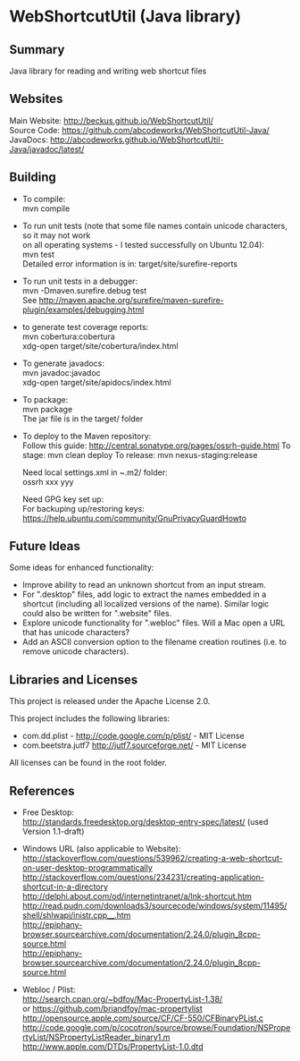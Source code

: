 WebShortcutUtil (Java library)
==============================

Summary
-------
Java library for reading and writing web shortcut files

Websites
--------
Main Website: http://beckus.github.io/WebShortcutUtil/<br/>
Source Code:  https://github.com/abcodeworks/WebShortcutUtil-Java/<br/>
JavaDocs:     http://abcodeworks.github.io/WebShortcutUtil-Java/javadoc/latest/

Building
--------
- To compile:<br/>
  mvn compile

- To run unit tests (note that some file names contain unicode characters, so it may not work<br/>
  on all operating systems - I tested successfully on Ubuntu 12.04):<br/>
  mvn test<br/>
  Detailed error information is in: target/site/surefire-reports
  
- To run unit tests in a debugger:<br/>
  mvn -Dmaven.surefire.debug test<br/>
  See http://maven.apache.org/surefire/maven-surefire-plugin/examples/debugging.html

- to generate test coverage reports:<br/>
  mvn cobertura:cobertura<br/>
  xdg-open target/site/cobertura/index.html
  
- To generate javadocs:<br/>
  mvn javadoc:javadoc<br/>
  xdg-open target/site/apidocs/index.html

- To package:<br/>
  mvn package<br/>
  The jar file is in the target/ folder
  
- To deploy to the Maven repository:<br/>
  Follow this guide: http://central.sonatype.org/pages/ossrh-guide.html
  To stage:   mvn clean deploy
  To release: mvn nexus-staging:release
  
  Need local settings.xml in ~.m2/ folder:<br/>
    <settings>
      <servers>
        <server>
          <id>ossrh</id>
          <username>xxx</username>
          <password>yyy</password>
        </server>
      </servers>
    </settings>
  
  Need GPG key set up:<br/>
  For backuping up/restoring keys: https://help.ubuntu.com/community/GnuPrivacyGuardHowto

Future Ideas
------------
Some ideas for enhanced functionality:
-   Improve ability to read an unknown shortcut from an input stream.
-   For ".desktop" files, add logic to extract the names embedded in a shortcut
    (including all localized versions of the name).  Similar logic could also
    be written for ".website" files.
-   Explore unicode functionality for ".webloc" files.  Will a Mac open a URL
    that has unicode characters?
-   Add an ASCII conversion option to the filename creation routines
    (i.e. to remove unicode characters).
  
Libraries and Licenses
----------------------
This project is released under the Apache License 2.0.

This project includes the following libraries:
-   com.dd.plist - http://code.google.com/p/plist/ - MIT License
-   com.beetstra.jutf7 http://jutf7.sourceforge.net/ - MIT License

All licenses can be found in the root folder.


References
----------
-   Free Desktop:<br/>
      http://standards.freedesktop.org/desktop-entry-spec/latest/ (used Version 1.1-draft)

-   Windows URL (also applicable to Website):<br/>
      http://stackoverflow.com/questions/539962/creating-a-web-shortcut-on-user-desktop-programmatically<br/>
      http://stackoverflow.com/questions/234231/creating-application-shortcut-in-a-directory<br/>
      http://delphi.about.com/od/internetintranet/a/lnk-shortcut.htm<br/>
      http://read.pudn.com/downloads3/sourcecode/windows/system/11495/shell/shlwapi/inistr.cpp__.htm<br/>
      http://epiphany-browser.sourcearchive.com/documentation/2.24.0/plugin_8cpp-source.html<br/>
      http://epiphany-browser.sourcearchive.com/documentation/2.24.0/plugin_8cpp-source.html<br/>

-   Webloc / Plist:<br/>
      http://search.cpan.org/~bdfoy/Mac-PropertyList-1.38/<br/>
        or https://github.com/briandfoy/mac-propertylist<br/>
      http://opensource.apple.com/source/CF/CF-550/CFBinaryPList.c<br/>
      http://code.google.com/p/cocotron/source/browse/Foundation/NSPropertyList/NSPropertyListReader_binary1.m<br/>
      http://www.apple.com/DTDs/PropertyList-1.0.dtd<br/>
